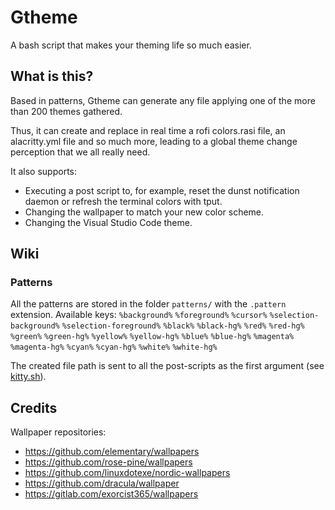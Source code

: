 # Gtheme
A bash script that makes your theming life so much easier.

## What is this?
Based in patterns, Gtheme can generate any file applying one of the more than 200 themes gathered.

Thus, it can create and replace in real time a rofi colors.rasi file, an alacritty.yml file and so much more, leading
to a global theme change perception that we all really need.

It also supports:
* Executing a post script to, for example, reset the dunst notification daemon or refresh the terminal colors with tput.
* Changing the wallpaper to match your new color scheme.
* Changing the Visual Studio Code theme.

## Wiki
### Patterns
All the patterns are stored in the folder `patterns/` with the `.pattern` extension.
Available keys: `%background%` `%foreground%` `%cursor%` `%selection-background%` `%selection-foreground%` `%black%` `%black-hg%` `%red%` `%red-hg%` `%green%` `%green-hg%` `%yellow%` `%yellow-hg%` `%blue%` `%blue-hg%` `%magenta%` `%magenta-hg%` `%cyan%` `%cyan-hg%` `%white%` `%white-hg%`

The created file path is sent to all the post-scripts as the first argument (see [kitty.sh](https://github.com/daavidrgz/gtheme/tree/master/post-scripts/kitty.sh)).

## Credits

Wallpaper repositories:
* https://github.com/elementary/wallpapers
* https://github.com/rose-pine/wallpapers
* https://github.com/linuxdotexe/nordic-wallpapers
* https://github.com/dracula/wallpaper
* https://gitlab.com/exorcist365/wallpapers
